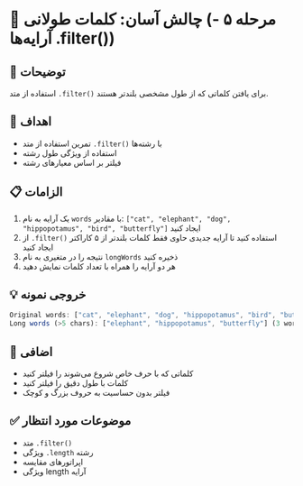 # 🎯 چالش آسان: کلمات طولانی (مرحله ۵ - آرایه‌ها .filter())

## 📝 توضیحات

استفاده از متد `.filter()` برای یافتن کلماتی که از طول مشخصی بلندتر هستند.

## 🎯 اهداف

- تمرین استفاده از متد `.filter()` با رشته‌ها
- استفاده از ویژگی طول رشته
- فیلتر بر اساس معیارهای رشته

## 📋 الزامات

1. یک آرایه به نام `words` با مقادیر: `["cat", "elephant", "dog", "hippopotamus", "bird", "butterfly"]` ایجاد کنید
2. از `.filter()` استفاده کنید تا آرایه جدیدی حاوی فقط کلمات بلندتر از ۵ کاراکتر ایجاد کنید
3. نتیجه را در متغیری به نام `longWords` ذخیره کنید
4. هر دو آرایه را همراه با تعداد کلمات نمایش دهید

## 💡 خروجی نمونه

```javascript
Original words: ["cat", "elephant", "dog", "hippopotamus", "bird", "butterfly"] (6 words)
Long words (>5 chars): ["elephant", "hippopotamus", "butterfly"] (3 words)
```

## 🚀 اضافی

- کلماتی که با حرف خاص شروع می‌شوند را فیلتر کنید
- کلمات با طول دقیق را فیلتر کنید
- فیلتر بدون حساسیت به حروف بزرگ و کوچک

## ✅ موضوعات مورد انتظار

- متد `.filter()`
- ویژگی `.length` رشته
- اپراتورهای مقایسه
- ویژگی length آرایه
